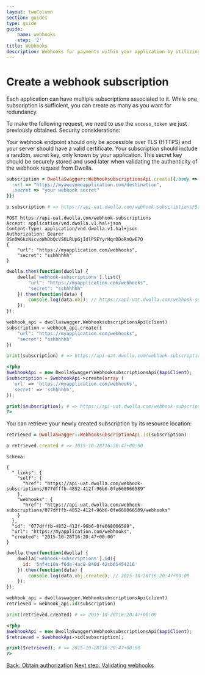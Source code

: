 ```yaml
---
layout: twoColumn
section: guides
type: guide
guide: 
    name: webhooks
    step: '2'
title: Webhooks
description: Webhooks for payments within your application by utilizing our open API with no per transaction fees. 
---
```


# Create a webhook subscription
Each application can have multiple subscriptions associated to it. While one subscription is sufficient, you can create as many as you want for redundancy. 

To make the following request, we need to use the `access_token` we just previously obtained. Security considerations:

Your webhook endpoint should only be accessible over TLS (HTTPS) and your server should have a valid certificate. Your subscription should include a random, secret key, only known by your application. This secret key should be securely stored and used later when validating the authenticity of the webhook request from Dwolla.
 

```ruby
subscription = DwollaSwagger::WebhooksubscriptionsApi.create({:body => {
  :url => "https://myawesomeapplication.com/destination",
  :secret => "your webhook secret"
}})

p subscription # => https://api-uat.dwolla.com/webhook-subscriptions/5af4c10a-f6de-4ac8-840d-42cb65454216
```
```raw
POST https://api-uat.dwolla.com/webhook-subscriptions
Accept: application/vnd.dwolla.v1.hal+json
Content-Type: application/vnd.dwolla.v1.hal+json
Authorization: Bearer 0Sn0W6kzNicvoWhDbQcVSKLRUpGjIdlPSEYyrHqrDDoRnQwE7Q
{
    "url": "https://myapplication.com/webhooks",
    "secret": "sshhhhhh"
}
```
```javascript
dwolla.then(function(dwolla) {
    dwolla['webhook-subscriptions'].list({
        "url": "https://myapplication.com/webhooks",
        "secret": "sshhhhhh"
    }).then(function(data) {
        console.log(data.obj); // https://api-uat.dwolla.com/webhook-subscriptions/5af4c10a-f6de-4ac8-840d-42cb65454216
    });
});
```
```python
webhook_api = dwollaswagger.WebhooksubscriptionsApi(client)
subscription = webhook_api.create({
    "url": "https://myapplication.com/webhooks",
    "secret": "sshhhhhh"
})

print(subscription) # => https://api-uat.dwolla.com/webhook-subscriptions/5af4c10a-f6de-4ac8-840d-42cb65454216
```
```php
<?php
$webhookApi = new DwollaSwagger\WebhooksubscriptionsApi($apiClient);
$subscription = $webhookApi->create(array (
  'url' => 'https://myapplication.com/webhooks',
  'secret' => 'sshhhhhh',
));

print($subscription); # => https://api-uat.dwolla.com/webhook-subscriptions/5af4c10a-f6de-4ac8-840d-42cb65454216
?>
```

You can retrieve your newly created subscription by its resource location:

```ruby
retrieved = DwollaSwagger::WebhooksubscriptionApi.id(subscription)

p retrieved.created # => 2015-10-28T16:20:47+00:00
```
```raw
Schema:

{
  "_links": {
    "self": {
      "href": "https://api-uat.dwolla.com/webhook-subscriptions/077dfffb-4852-412f-96b6-0fe668066589"
    },
    "webhooks": {
      "href": "https://api-uat.dwolla.com/webhook-subscriptions/077dfffb-4852-412f-96b6-0fe668066589/webhooks"
    }
  },
  "id": "077dfffb-4852-412f-96b6-0fe668066589",
  "url": "https://myapplication.com/webhooks",
  "created": "2015-10-28T16:20:47+00:00"
}
```
```javascript
dwolla.then(function(dwolla) {
    dwolla['webhook-subscriptions'].id({
      id: '5af4c10a-f6de-4ac8-840d-42cb65454216'
    }).then(function(data) {
        console.log(data.obj.created); // 2015-10-28T16:20:47+00:00
    });
});
```
```python
webhook_api = dwollaswagger.WebhooksubscriptionsApi(client)
retrieved = webhook_api.id(subscription)

print(retrieved.created) # => 2015-10-28T16:20:47+00:00
```
```php
<?php
$webhookApi = new DwollaSwagger\WebhooksubscriptionsApi($apiClient);
$retrieved = $webhookApi->id(subscription);

print($retrieved); # => 2015-10-28T16:20:47+00:00
?>
```

<nav class="pager-nav">
    <a href="01-obtain-authorization.html">Back: Obtain authorization</a>
    <a href="03-validating-webhooks.html">Next step: Validating webhooks</a>
</nav>